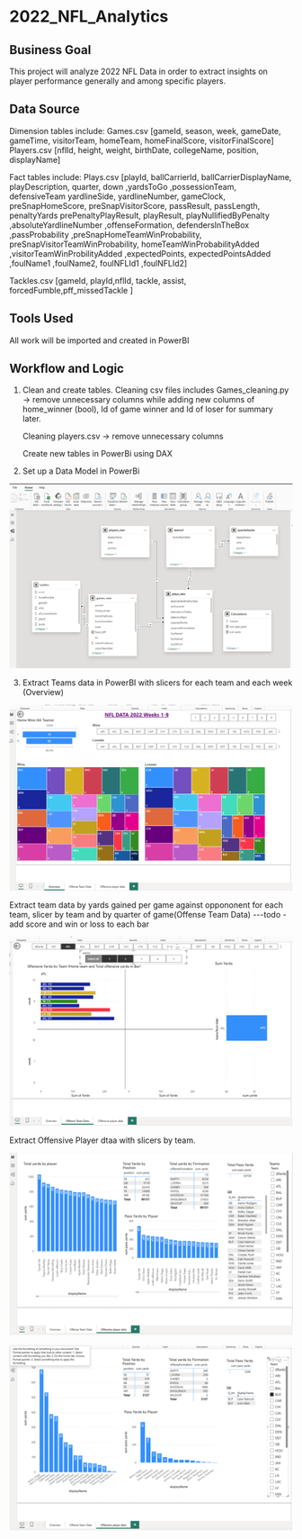 # 2022_NFL_Analytics

## Business Goal
This project will analyze 2022 NFL Data in order to extract insights on player performance generally and among specific players.

## Data Source

Dimension tables include:
   Games.csv [gameId, season, week, gameDate, gameTime, visitorTeam, homeTeam, homeFinalScore, visitorFinalScore]
   Players.csv [nflId, height, weight, birthDate, collegeName, position, displayName]

Fact tables include:
   Plays.csv [playId,	ballCarrierId,	ballCarrierDisplayName,	playDescription,	quarter,	down	,yardsToGo	,possessionTeam,	defensiveTeam	yardlineSide,	yardlineNumber,	gameClock,	preSnapHomeScore,	preSnapVisitorScore,	passResult,	passLength,	penaltyYards	prePenaltyPlayResult,	playResult,	playNullifiedByPenalty	,absoluteYardlineNumber	,offenseFormation,	defendersInTheBox	,passProbability	,preSnapHomeTeamWinProbability,	preSnapVisitorTeamWinProbability,	homeTeamWinProbabilityAdded	,visitorTeamWinProbilityAdded	,expectedPoints,	expectedPointsAdded	,foulName1	,foulName2,	foulNFLId1	,foulNFLId2]

   Tackles.csv [gameId, playId,nflId, tackle, assist, forcedFumble,pff_missedTackle ]

## Tools Used
   All work will be imported and created in PowerBI

## Workflow and Logic
   
   1. Clean and create tables.
   Cleaning csv files includes Games_cleaning.py  ->  remove unnecessary columns while adding new columns of home_winner (bool), Id of game winner and Id of loser for summary later. 

      Cleaning players.csv -> remove unnecessary columns

      Create new tables in PowerBi using DAX 

   2. Set up a Data Model in PowerBi

![alt text](images/dm.png)

   3. Extract Teams data in PowerBI  with slicers for each team and each week (Overview)

![alt text](images/te.png)

Extract team data by yards gained per game against oppononent for each team, slicer by team and by quarter of game(Offense Team Data) ---todo - add score and win or loss to each bar

![alt text](images/slice.png)
   
Extract Offensive Player dtaa with slicers by team. 

![alt text](images/op.png)

![alt text](images/op1.png)
   

